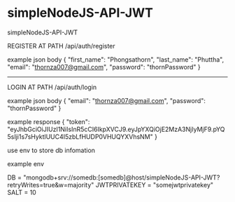 # simpleNodeJS-API-JWT
simpleNodeJS-API-JWT

REGISTER AT PATH /api/auth/register

example json body 
{
    "first_name": "Phongsathorn",
    "last_name": "Phuttha",
    "email": "thornza007@gmail.com",
    "password": "thornPassword"
}

------------------------------------------

LOGIN AT PATH /api/auth/login

example json body
{
    "email": "thornza007@gmail.com",
    "password": "thornPassword"
}

example response 
{
  "token": "eyJhbGciOiJIUzI1NiIsInR5cCI6IkpXVCJ9.eyJpYXQiOjE2MzA3NjIyMjF9.pYQ5sIji1s7sHyktlUUC4I5zbLfHUDP0VHUQYXVhsNM"
}


use env to store db infomation

example env 

DB = "mongodb+srv://somedb:[somedb]@host/simpleNodeJS-API-JWT?retryWrites=true&w=majority"
JWTPRIVATEKEY = "somejwtprivatekey"
SALT = 10


